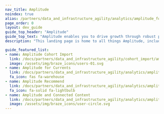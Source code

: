 ```yaml
---
nav_title: Amplitude
noindex: true
alias: /partners/data_and_infrastructure_agility/analytics/amplitude_for_currents/
page_order: 0
layout: dev_guide
guide_top_header: "Amplitude"
guide_top_text: "Amplitude enables you to drive growth through robust product and behavioral analytics. Gain a thorough understanding of exactly what behaviors and traits are common among user segments to inform powerful targeting."
description: "This landing page is home to all things Amplitude, including Amplitude for Currents, Amplitude Recommend, and how to leverage Amplitude and Connected Content."

guide_featured_list:
- name: Amplitude Cohort Import
  link: /docs/partners/data_and_infrastructure_agility/cohort_import/amplitude/
  image: /assets/img/braze_icons/users-01.svg
- name: Amplitude for Currents
  link: /docs/partners/data_and_infrastructure_agility/analytics/amplitude/amplitude_for_currents/
  fa_icon: fas fa-warehouse
- name: Amplitude Recommend
  link: /docs/partners/data_and_infrastructure_agility/analytics/amplitude/amplitude_audiences/
  fa_icon: fa-solid fa-lightbulb
- name: Amplitude and Connected Content
  link: /docs/partners/data_and_infrastructure_agility/analytics/amplitude/amplitude_user_profile_api/
  image: /assets/img/braze_icons/user-circle.svg
---
```


<br> 
